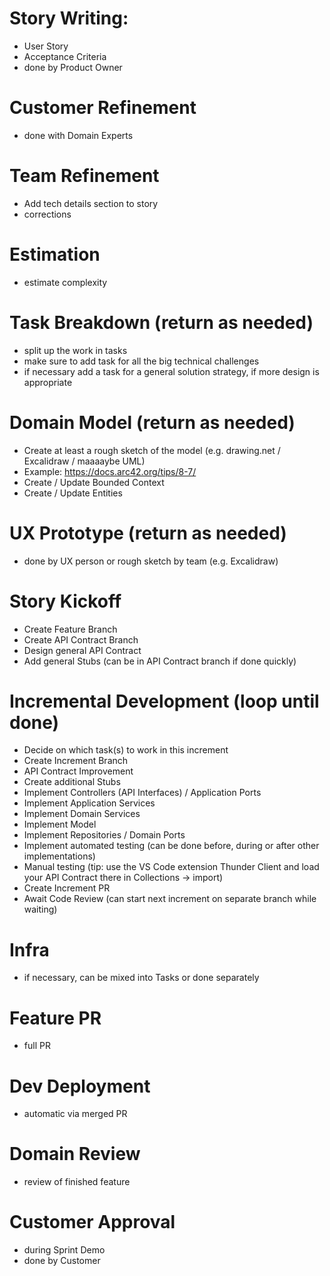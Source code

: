 # Story Writing: 
- User Story
- Acceptance Criteria
- done by Product Owner
# Customer Refinement
- done with Domain Experts
# Team Refinement
- Add tech details section to story
- corrections
# Estimation
- estimate complexity
# Task Breakdown (return as needed)
- split up the work in tasks
- make sure to add task for all the big technical challenges
- if necessary add a task for a general solution strategy, if more design is appropriate
# Domain Model (return as needed)
- Create at least a rough sketch of the model (e.g. drawing.net / Excalidraw / maaaaybe UML)
- Example: https://docs.arc42.org/tips/8-7/
- Create / Update Bounded Context 
- Create / Update Entities
# UX Prototype (return as needed)
- done by UX person or rough sketch by team (e.g. Excalidraw)
# Story Kickoff
- Create Feature Branch
- Create API Contract Branch
- Design general API Contract
- Add general Stubs (can be in API Contract branch if done quickly)
# Incremental Development (loop until done)
- Decide on which task(s) to work in this increment
- Create Increment Branch
- API Contract Improvement
- Create additional Stubs
- Implement Controllers (API Interfaces) / Application Ports
- Implement Application Services
- Implement Domain Services
- Implement Model
- Implement Repositories / Domain Ports
- Implement automated testing (can be done before, during or after other implementations)
- Manual testing (tip: use the VS Code extension Thunder Client and load your API Contract there in Collections -> import)
- Create Increment PR
- Await Code Review (can start next increment on separate branch while waiting)
# Infra
- if necessary, can be mixed into Tasks or done separately
# Feature PR
- full PR
# Dev Deployment
- automatic via merged PR
# Domain Review
- review of finished feature
# Customer Approval
- during Sprint Demo
- done by Customer